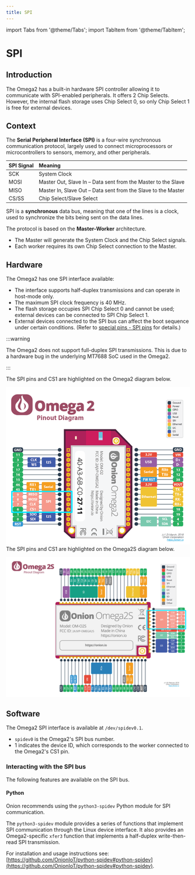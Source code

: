 ```yaml
---
title: SPI
---
```


import Tabs from '@theme/Tabs';
import TabItem from '@theme/TabItem';

# SPI

## Introduction
The Omega2 has a built-in hardware SPI controller allowing it to communicate with SPI-enabled peripherals. It offers 2 Chip Selects. However, the internal flash storage uses Chip Select 0, so only Chip Select 1 is free for external devices.

## Context
The **Serial Peripheral Interface (SPI)** is a four-wire synchronous communication protocol, largely used to connect microprocessors or microcontrollers to sensors, memory, and other peripherals.

| SPI Signal | Meaning                                                       |
| :--------- | :------------------------------------------------------------ |
| SCK        | System Clock                                                  |
| MOSI       | Master Out, Slave In – Data sent from the Master to the Slave |
| MISO       | Master In, Slave Out – Data sent from the Slave to the Master |
| CS/SS      | Chip Select/Slave Select                                      |

SPI is a **synchronous** data bus, meaning that one of the lines is a clock, used to synchronize the bits being sent on the data lines.

The protocol is based on the **Master-Worker** architecture. 

- The Master will generate the System Clock and the Chip Select signals.
- Each worker requires its own Chip Select connection to the Master.

## Hardware
The Omega2 has one SPI interface available:
- The interface supports half-duplex transmissions and can operate in host-mode only.
- The maximum SPI clock frequency is 40 MHz.
- The flash storage occupies SPI Chip Select 0 and cannot be used; external devices can be connected to SPI Chip Select 1.
- External devices connected to the SPI bus can affect the boot sequence under certain conditions. (Refer to [special pins - SPI pins](https://documentation.onioniot.com/hardware-interfaces/special-pins#spi-pins) for details.)

:::warning 

The Omega2 does not support full-duplex SPI transmissions. This is due to a hardware bug in the underlying MT7688 SoC used in the Omega2.

:::

<Tabs>
	<TabItem value="omega2" label="Omega2" default>
The SPI pins and CS1 are highlighted on the Omega2 diagram below.

![omega2-pinout spi-cs1 pins](./assets/omega2-pinout-spi_cs1-highlights.png)
	</TabItem>
	<TabItem value="omega2s" label="Omega2S">
The SPI pins and CS1 are highlighted on the Omega2S diagram below.

![omega2s-pinout spi-cs1 pins](./assets/omega2s-pinout-spi_cs1-highlights.png)
	</TabItem>
</Tabs>

## Software
The Omega2 SPI interface is available at `/dev/spidev0.1`.

- `spidev0` is the Omega2's SPI bus number.
- 1 indicates the device ID, which corresponds to the worker connected to the Omega2's CS1 pin.

### Interacting with the SPI bus
The following features are available on the SPI bus.

#### Python
Onion recommends using the `python3-spidev` Python module for SPI communication.

The `python3-spidev` module provides a series of functions that implement SPI communication through the Linux device interface. It also provides an Omega2-specific `xfer3` function that implements a half-duplex write-then-read SPI transmission.

For installation and usage instructions see: [https://github.com/OnionIoT/python-spidev#python-spidev](https://github.com/OnionIoT/python-spidev#python-spidev).

